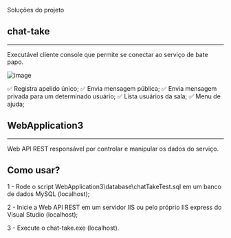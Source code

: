 Soluções do projeto


## chat-take

---

Executável cliente console que permite se conectar ao serviço de bate papo.

![image](https://user-images.githubusercontent.com/16851619/119344431-09b1be00-bc6e-11eb-9aea-84db29c122ea.png)

✅ Registra apelido único;
✅ Envia mensagem pública;
✅ Envia mensagem privada para um determinado usuário;
✅ Lista usuários da sala;
✅ Menu de ajuda;


## WebApplication3

---

Web API REST responsável por controlar e manipular os dados do serviço.


## Como usar?

1 - Rode o script WebApplication3\database\chatTakeTest.sql em um banco de dados MySQL (localhost);

2 - Inicie a Web API REST em um servidor IIS ou pelo próprio IIS express do Visual Studio (localhost);

3 - Execute o chat-take.exe (localhost).
